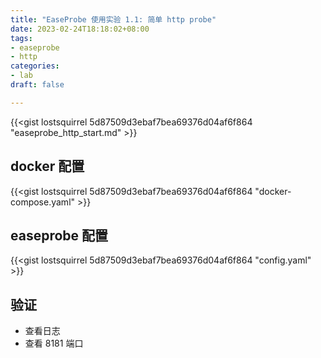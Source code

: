 ```yaml
---
title: "EaseProbe 使用实验 1.1: 简单 http probe"
date: 2023-02-24T18:18:02+08:00
tags:
- easeprobe
- http
categories:
- lab
draft: false

---
```


{{<gist lostsquirrel 5d87509d3ebaf7bea69376d04af6f864 "easeprobe_http_start.md" >}}

## docker 配置
{{<gist lostsquirrel 5d87509d3ebaf7bea69376d04af6f864 "docker-compose.yaml" >}}

## easeprobe 配置
{{<gist lostsquirrel 5d87509d3ebaf7bea69376d04af6f864 "config.yaml" >}}

## 验证

- 查看日志
- 查看 8181 端口